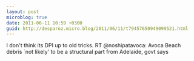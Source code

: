 ```yaml
---
layout: post
microblog: true
date: 2011-06-11 10:59 +0300
guid: http://desparoz.micro.blog/2011/06/11/t79457650949099521.html
---
```

I don't think its DPI up to old tricks. RT @noshipatavoca: Avoca Beach debris `not likely' to be a structural part from Adelaide, govt says
